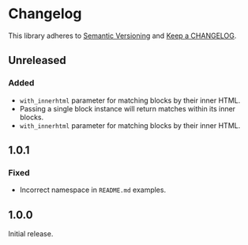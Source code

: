 # Changelog

This library adheres to [Semantic Versioning](https://semver.org/) and [Keep a CHANGELOG](https://keepachangelog.com/en/1.0.0/).

## Unreleased

### Added

- `with_innerhtml` parameter for matching blocks by their inner HTML.
- Passing a single block instance will return matches within its inner blocks.
- `with_innerhtml` parameter for matching blocks by their inner HTML.

## 1.0.1

### Fixed

- Incorrect namespace in `README.md` examples.

## 1.0.0

Initial release.
